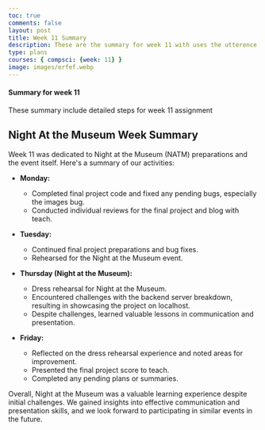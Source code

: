 ```yaml
---
toc: true
comments: false
layout: post
title: Week 11 Summary
description: These are the summary for week 11 with uses the utterence bot
type: plans
courses: { compsci: {week: 11} }
image: images/erfef.webp
---
```



#### Summary for week 11
These summary include detailed steps for week 11 assignment

## Night At the Museum Week Summary

Week 11 was dedicated to Night at the Museum (NATM) preparations and the event itself. Here's a summary of our activities:

- **Monday:** 
  - Completed final project code and fixed any pending bugs, especially the images bug.
  - Conducted individual reviews for the final project and blog with teach.

- **Tuesday:** 
  - Continued final project preparations and bug fixes.
  - Rehearsed for the Night at the Museum event.

- **Thursday (Night at the Museum):**
  - Dress rehearsal for Night at the Museum.
  - Encountered challenges with the backend server breakdown, resulting in showcasing the project on localhost.
  - Despite challenges, learned valuable lessons in communication and presentation.

- **Friday:** 
  - Reflected on the dress rehearsal experience and noted areas for improvement.
  - Presented the final project score to teach.
  - Completed any pending plans or summaries.

Overall, Night at the Museum was a valuable learning experience despite initial challenges. We gained insights into effective communication and presentation skills, and we look forward to participating in similar events in the future.
